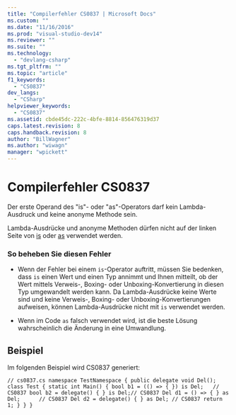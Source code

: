 ```yaml
---
title: "Compilerfehler CS0837 | Microsoft Docs"
ms.custom: ""
ms.date: "11/16/2016"
ms.prod: "visual-studio-dev14"
ms.reviewer: ""
ms.suite: ""
ms.technology: 
  - "devlang-csharp"
ms.tgt_pltfrm: ""
ms.topic: "article"
f1_keywords: 
  - "CS0837"
dev_langs: 
  - "CSharp"
helpviewer_keywords: 
  - "CS0837"
ms.assetid: cbde45dc-222c-4bfe-8814-856476319d37
caps.latest.revision: 8
caps.handback.revision: 8
author: "BillWagner"
ms.author: "wiwagn"
manager: "wpickett"
---
```

# Compilerfehler CS0837
Der erste Operand des "is"\- oder "as"\-Operators darf kein Lambda\-Ausdruck und keine anonyme Methode sein.  
  
 Lambda\-Ausdrücke und anonyme Methoden dürfen nicht auf der linken Seite von [is](../../csharp/language-reference/keywords/is.md) oder [as](../../csharp/language-reference/keywords/as.md) verwendet werden.  
  
### So beheben Sie diesen Fehler  
  
-   Wenn der Fehler bei einem `is`\-Operator auftritt, müssen Sie bedenken, dass `is` einen Wert und einen Typ annimmt und Ihnen mitteilt, ob der Wert mittels Verweis\-, Boxing\- oder Unboxing\-Konvertierung in diesen Typ umgewandelt werden kann. Da Lambda\-Ausdrücke keine Werte sind und keine Verweis\-, Boxing\- oder Unboxing\-Konvertierungen aufweisen, können Lambda\-Ausdrücke nicht mit `is` verwendet werden.  
  
-   Wenn im Code `as` falsch verwendet wird, ist die beste Lösung wahrscheinlich die Änderung in eine Umwandlung.  
  
## Beispiel  
 Im folgenden Beispiel wird CS0837 generiert:  
  
```  
// cs0837.cs namespace TestNamespace { public delegate void Del(); class Test { static int Main() { bool b1 = (() => { }) is Del;   // CS0837 bool b2 = delegate() { } is Del;// CS0837 Del d1 = () => { } as Del;      // CS0837 Del d2 = delegate() { } as Del; // CS0837 return 1; } } }  
```